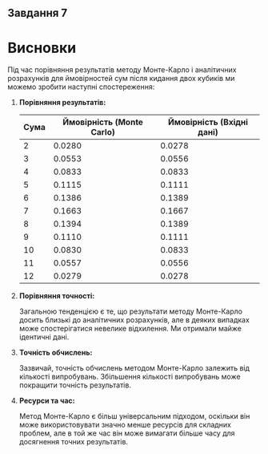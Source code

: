 ## Завдання 7
# Висновки

Під час порівняння результатів методу Монте-Карло і аналітичних розрахунків для ймовірностей сум після кидання двох кубиків ми можемо зробити наступні спостереження:

1. **Порівняння результатів:**
   
   | Сума | Ймовірність (Monte Carlo) | Ймовірність (Вхідні дані)|
   |------|---------------------------|--------------------------|
   | 2    | 0.0280                    | 0.0278                   |
   | 3    | 0.0553                    | 0.0556                   |
   | 4    | 0.0833                    | 0.0833                   |
   | 5    | 0.1115                    | 0.1111                   |
   | 6    | 0.1386                    | 0.1389                   |
   | 7    | 0.1663                    | 0.1667                   |
   | 8    | 0.1394                    | 0.1389                   |
   | 9    | 0.1110                    | 0.1111                   |
   | 10   | 0.0830                    | 0.0833                   |
   | 11   | 0.0557                    | 0.0556                   |
   | 12   | 0.0279                    | 0.0278                   |

2. **Порівняння точності:**

   Загальною тенденцією є те, що результати методу Монте-Карло досить близькі до аналітичних розрахунків, але в деяких випадках може спостерігатися невелике відхилення. Ми отримали майже ідентичні дані.

3. **Точність обчислень:**

   Зазвичай, точність обчислень методом Монте-Карло залежить від кількості випробувань. Збільшення кількості випробувань може покращити точність результатів.

4. **Ресурси та час:**

   Метод Монте-Карло є більш універсальним підходом, оскільки він може використовувати значно менше ресурсів для складних проблем, але в той же час він може вимагати більше часу для досягнення точних результатів.